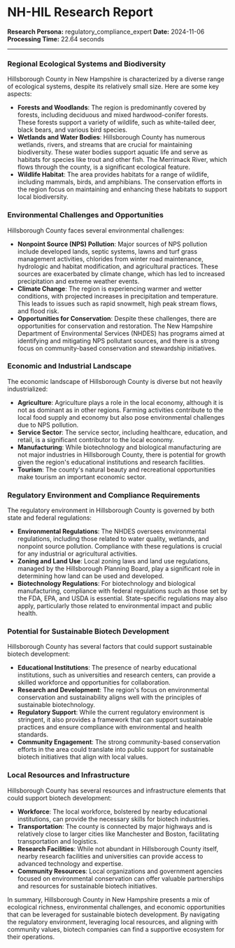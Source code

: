 # NH-HIL Research Report

**Research Persona:** regulatory_compliance_expert
**Date:** 2024-11-06
**Processing Time:** 22.64 seconds

---

### Regional Ecological Systems and Biodiversity

Hillsborough County in New Hampshire is characterized by a diverse range of ecological systems, despite its relatively small size. Here are some key aspects:

- **Forests and Woodlands**: The region is predominantly covered by forests, including deciduous and mixed hardwood-conifer forests. These forests support a variety of wildlife, such as white-tailed deer, black bears, and various bird species.
- **Wetlands and Water Bodies**: Hillsborough County has numerous wetlands, rivers, and streams that are crucial for maintaining biodiversity. These water bodies support aquatic life and serve as habitats for species like trout and other fish. The Merrimack River, which flows through the county, is a significant ecological feature.
- **Wildlife Habitat**: The area provides habitats for a range of wildlife, including mammals, birds, and amphibians. The conservation efforts in the region focus on maintaining and enhancing these habitats to support local biodiversity.

### Environmental Challenges and Opportunities

Hillsborough County faces several environmental challenges:

- **Nonpoint Source (NPS) Pollution**: Major sources of NPS pollution include developed lands, septic systems, lawns and turf grass management activities, chlorides from winter road maintenance, hydrologic and habitat modification, and agricultural practices. These sources are exacerbated by climate change, which has led to increased precipitation and extreme weather events.
- **Climate Change**: The region is experiencing warmer and wetter conditions, with projected increases in precipitation and temperature. This leads to issues such as rapid snowmelt, high peak stream flows, and flood risk.
- **Opportunities for Conservation**: Despite these challenges, there are opportunities for conservation and restoration. The New Hampshire Department of Environmental Services (NHDES) has programs aimed at identifying and mitigating NPS pollutant sources, and there is a strong focus on community-based conservation and stewardship initiatives.

### Economic and Industrial Landscape

The economic landscape of Hillsborough County is diverse but not heavily industrialized:

- **Agriculture**: Agriculture plays a role in the local economy, although it is not as dominant as in other regions. Farming activities contribute to the local food supply and economy but also pose environmental challenges due to NPS pollution.
- **Service Sector**: The service sector, including healthcare, education, and retail, is a significant contributor to the local economy.
- **Manufacturing**: While biotechnology and biological manufacturing are not major industries in Hillsborough County, there is potential for growth given the region's educational institutions and research facilities.
- **Tourism**: The county's natural beauty and recreational opportunities make tourism an important economic sector.

### Regulatory Environment and Compliance Requirements

The regulatory environment in Hillsborough County is governed by both state and federal regulations:

- **Environmental Regulations**: The NHDES oversees environmental regulations, including those related to water quality, wetlands, and nonpoint source pollution. Compliance with these regulations is crucial for any industrial or agricultural activities.
- **Zoning and Land Use**: Local zoning laws and land use regulations, managed by the Hillsborough Planning Board, play a significant role in determining how land can be used and developed.
- **Biotechnology Regulations**: For biotechnology and biological manufacturing, compliance with federal regulations such as those set by the FDA, EPA, and USDA is essential. State-specific regulations may also apply, particularly those related to environmental impact and public health.

### Potential for Sustainable Biotech Development

Hillsborough County has several factors that could support sustainable biotech development:

- **Educational Institutions**: The presence of nearby educational institutions, such as universities and research centers, can provide a skilled workforce and opportunities for collaboration.
- **Research and Development**: The region's focus on environmental conservation and sustainability aligns well with the principles of sustainable biotechnology.
- **Regulatory Support**: While the current regulatory environment is stringent, it also provides a framework that can support sustainable practices and ensure compliance with environmental and health standards.
- **Community Engagement**: The strong community-based conservation efforts in the area could translate into public support for sustainable biotech initiatives that align with local values.

### Local Resources and Infrastructure

Hillsborough County has several resources and infrastructure elements that could support biotech development:

- **Workforce**: The local workforce, bolstered by nearby educational institutions, can provide the necessary skills for biotech industries.
- **Transportation**: The county is connected by major highways and is relatively close to larger cities like Manchester and Boston, facilitating transportation and logistics.
- **Research Facilities**: While not abundant in Hillsborough County itself, nearby research facilities and universities can provide access to advanced technology and expertise.
- **Community Resources**: Local organizations and government agencies focused on environmental conservation can offer valuable partnerships and resources for sustainable biotech initiatives.

In summary, Hillsborough County in New Hampshire presents a mix of ecological richness, environmental challenges, and economic opportunities that can be leveraged for sustainable biotech development. By navigating the regulatory environment, leveraging local resources, and aligning with community values, biotech companies can find a supportive ecosystem for their operations.